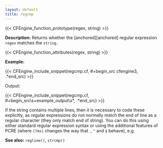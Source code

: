 ```yaml
---
layout: default
title: regcmp
---
```


{{< CFEngine_function_prototype(regex, string) >}}

**Description:** Returns whether the [anchored][anchored] regular expression
`regex` matches the `string.`

{{< CFEngine_function_attributes(regex, string) >}}

**Example:**

{{< CFEngine_include_snippet(regcmp.cf, #\+begin_src cfengine3, .*end_src) >}}

Output:

{{< CFEngine_include_snippet(regcmp.cf, #\+begin_src\s+example_output\s*, .*end_src) >}}

If the string contains multiple lines, then it is necessary to code these
explicitly, as regular expressions do not normally match the end of line
as a regular character (they only match end of string). You can do this
using either standard regular expression syntax or using the additional
features of PCRE (where `(?ms)` changes the way that ., `^` and `$` behave), e.g.

**See also:** `regline()`, `strcmp()`
